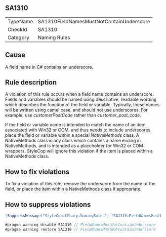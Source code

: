 ﻿## SA1310

<table>
<tr>
  <td>TypeName</td>
  <td>SA1310FieldNamesMustNotContainUnderscore</td>
</tr>
<tr>
  <td>CheckId</td>
  <td>SA1310</td>
</tr>
<tr>
  <td>Category</td>
  <td>Naming Rules</td>
</tr>
</table>

## Cause

A field name in C# contains an underscore.

## Rule description

A violation of this rule occurs when a field name contains an underscore. Fields and variables should be named using descriptive, readable wording which describes the function of the field or variable. Typically, these names will be written using camel case, and should not use underscores. For example, use _customerPostCode_ rather than _customer_post_code_.

If the field or variable name is intended to match the name of an item associated with Win32 or COM, and thus needs to include underscores, place the field or variable within a special _NativeMethods_ class. A NativeMethods class is any class which contains a name ending in NativeMethods, and is intended as a placeholder for Win32 or COM wrappers. StyleCop will ignore this violation if the item is placed within a NativeMethods class.

## How to fix violations

To fix a violation of this rule, remove the underscore from the name of the field, or place the item within a NativeMethods class if appropriate.

## How to suppress violations

```csharp
[SuppressMessage("StyleCop.CSharp.NamingRules", "SA1310:FieldNamesMustNotContainUnderscore", Justification = "Reviewed.")]
```

```csharp
#pragma warning disable SA1310 // FieldNamesMustNotContainUnderscore
#pragma warning restore SA1310 // FieldNamesMustNotContainUnderscore
```
